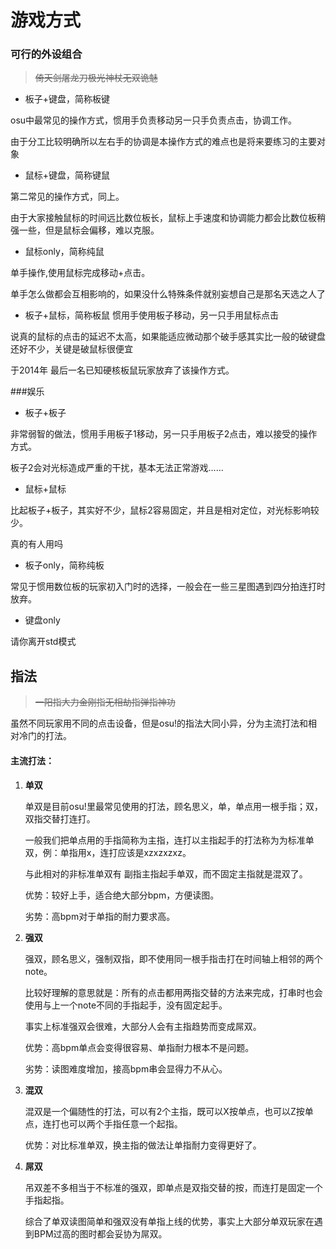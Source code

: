 # 游戏方式

### 可行的外设组合

> ~~倚天剑屠龙刀极光神杖无双诡魅~~

+ 板子+键盘，简称板键

osu中最常见的操作方式，惯用手负责移动另一只手负责点击，协调工作。

由于分工比较明确所以左右手的协调是本操作方式的难点也是将来要练习的主要对象

+ 鼠标+键盘，简称键鼠

第二常见的操作方式，同上。

由于大家接触鼠标的时间远比数位板长，鼠标上手速度和协调能力都会比数位板稍强一些，但是鼠标会偏移，难以克服。

+ 鼠标only，简称纯鼠

单手操作,使用鼠标完成移动+点击。

单手怎么做都会互相影响的，如果没什么特殊条件就别妄想自己是那名天选之人了

+ 板子+鼠标，简称板鼠
惯用手使用板子移动，另一只手用鼠标点击

说真的鼠标的点击的延迟不太高，如果能适应微动那个破手感其实比一般的破键盘还好不少，关键是破鼠标很便宜

于2014年 最后一名已知硬核板鼠玩家放弃了该操作方式。

###娱乐

+ 板子+板子

非常弱智的做法，惯用手用板子1移动，另一只手用板子2点击，难以接受的操作方式。

板子2会对光标造成严重的干扰，基本无法正常游戏……

+ 鼠标+鼠标

比起板子+板子，其实好不少，鼠标2容易固定，并且是相对定位，对光标影响较少。

真的有人用吗

+ 板子only，简称纯板

常见于惯用数位板的玩家初入门时的选择，一般会在一些三星图遇到四分拍连打时放弃。

+ 键盘only

请你离开std模式



## **指法**

> ~~一阳指大力金刚指无相劫指弹指神功~~

虽然不同玩家用不同的点击设备，但是osu!的指法大同小异，分为主流打法和相对冷门的打法。

#### 主流打法：

1. **单双**

   单双是目前osu!里最常见使用的打法，顾名思义，单，单点用一根手指；双，双指交替打连打。
    
   一般我们把单点用的手指简称为主指，连打以主指起手的打法称为为标准单双，例：单指用x，连打应该是xzxzxzxz。 

   与此相对的非标准单双有 副指主指起手单双，而不固定主指就是混双了。
   
   优势：较好上手，适合绝大部分bpm，方便读图。 

   劣势：高bpm对于单指的耐力要求高。

2. **强双**

   强双，顾名思义，强制双指，即不使用同一根手指击打在时间轴上相邻的两个note。 
   
   比较好理解的意思就是：所有的点击都用两指交替的方法来完成，打串时也会使用与上一个note不同的手指起手，没有固定起手。
   
   事实上标准强双会很难，大部分人会有主指趋势而变成屌双。 

   优势：高bpm单点会变得很容易、单指耐力根本不是问题。 

   劣势：读图难度增加，接高bpm串会显得力不从心。

3. **混双**

   混双是一个偏随性的打法，可以有2个主指，既可以X按单点，也可以Z按单点，连打也可以两个手指任意一个起指。

   优势：对比标准单双，换主指的做法让单指耐力变得更好了。

4. **屌双**

   吊双差不多相当于不标准的强双，即单点是双指交替的按，而连打是固定一个手指起指。
   
   综合了单双读图简单和强双没有单指上线的优势，事实上大部分单双玩家在遇到BPM过高的图时都会妥协为屌双。

